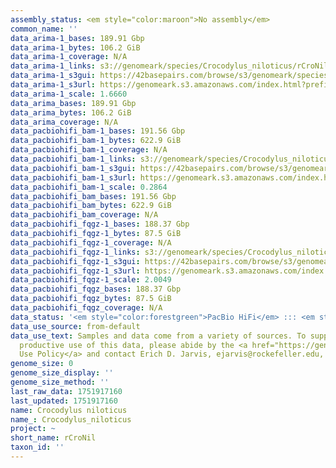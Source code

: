 ```yaml
---
assembly_status: <em style="color:maroon">No assembly</em>
common_name: ''
data_arima-1_bases: 189.91 Gbp
data_arima-1_bytes: 106.2 GiB
data_arima-1_coverage: N/A
data_arima-1_links: s3://genomeark/species/Crocodylus_niloticus/rCroNil1/genomic_data/arima/<br>
data_arima-1_s3gui: https://42basepairs.com/browse/s3/genomeark/species/Crocodylus_niloticus/rCroNil1/genomic_data/arima/
data_arima-1_s3url: https://genomeark.s3.amazonaws.com/index.html?prefix=species/Crocodylus_niloticus/rCroNil1/genomic_data/arima/
data_arima-1_scale: 1.6660
data_arima_bases: 189.91 Gbp
data_arima_bytes: 106.2 GiB
data_arima_coverage: N/A
data_pacbiohifi_bam-1_bases: 191.56 Gbp
data_pacbiohifi_bam-1_bytes: 622.9 GiB
data_pacbiohifi_bam-1_coverage: N/A
data_pacbiohifi_bam-1_links: s3://genomeark/species/Crocodylus_niloticus/rCroNil1/genomic_data/pacbio_hifi/<br>
data_pacbiohifi_bam-1_s3gui: https://42basepairs.com/browse/s3/genomeark/species/Crocodylus_niloticus/rCroNil1/genomic_data/pacbio_hifi/
data_pacbiohifi_bam-1_s3url: https://genomeark.s3.amazonaws.com/index.html?prefix=species/Crocodylus_niloticus/rCroNil1/genomic_data/pacbio_hifi/
data_pacbiohifi_bam-1_scale: 0.2864
data_pacbiohifi_bam_bases: 191.56 Gbp
data_pacbiohifi_bam_bytes: 622.9 GiB
data_pacbiohifi_bam_coverage: N/A
data_pacbiohifi_fqgz-1_bases: 188.37 Gbp
data_pacbiohifi_fqgz-1_bytes: 87.5 GiB
data_pacbiohifi_fqgz-1_coverage: N/A
data_pacbiohifi_fqgz-1_links: s3://genomeark/species/Crocodylus_niloticus/rCroNil1/genomic_data/pacbio_hifi/<br>
data_pacbiohifi_fqgz-1_s3gui: https://42basepairs.com/browse/s3/genomeark/species/Crocodylus_niloticus/rCroNil1/genomic_data/pacbio_hifi/
data_pacbiohifi_fqgz-1_s3url: https://genomeark.s3.amazonaws.com/index.html?prefix=species/Crocodylus_niloticus/rCroNil1/genomic_data/pacbio_hifi/
data_pacbiohifi_fqgz-1_scale: 2.0049
data_pacbiohifi_fqgz_bases: 188.37 Gbp
data_pacbiohifi_fqgz_bytes: 87.5 GiB
data_pacbiohifi_fqgz_coverage: N/A
data_status: '<em style="color:forestgreen">PacBio HiFi</em> ::: <em style="color:forestgreen">Arima</em>'
data_use_source: from-default
data_use_text: Samples and data come from a variety of sources. To support fair and
  productive use of this data, please abide by the <a href="https://genome10k.soe.ucsc.edu/data-use-policies/">Data
  Use Policy</a> and contact Erich D. Jarvis, ejarvis@rockefeller.edu, with any questions.
genome_size: 0
genome_size_display: ''
genome_size_method: ''
last_raw_data: 1751917160
last_updated: 1751917160
name: Crocodylus niloticus
name_: Crocodylus_niloticus
project: ~
short_name: rCroNil
taxon_id: ''
---
```

